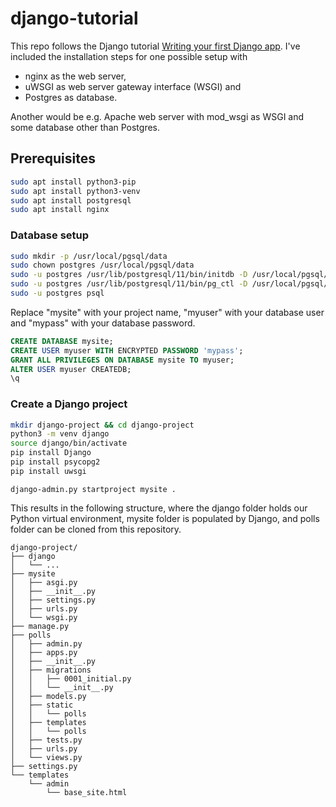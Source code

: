 # django-tutorial

This repo follows the Django tutorial [Writing your first Django app](https://docs.djangoproject.com/en/3.0/intro/). I've included the installation steps for one possible setup with 

- nginx as the web server, 
- uWSGI as web server gateway interface (WSGI) and 
- Postgres as database.

Another would be e.g. Apache web server with mod_wsgi as WSGI and some database other than Postgres.

## Prerequisites

```bash
sudo apt install python3-pip
sudo apt install python3-venv
sudo apt install postgresql
sudo apt install nginx
```

### Database setup
```bash
sudo mkdir -p /usr/local/pgsql/data
sudo chown postgres /usr/local/pgsql/data
sudo -u postgres /usr/lib/postgresql/11/bin/initdb -D /usr/local/pgsql/data
sudo -u postgres /usr/lib/postgresql/11/bin/pg_ctl -D /usr/local/pgsql/data/-l logfile start &
sudo -u postgres psql
```

Replace "mysite" with your project name, "myuser" with your database user and "mypass" with your database password.
```SQL
CREATE DATABASE mysite;
CREATE USER myuser WITH ENCRYPTED PASSWORD 'mypass';
GRANT ALL PRIVILEGES ON DATABASE mysite TO myuser;
ALTER USER myuser CREATEDB;
\q
```

### Create a Django project
```bash
mkdir django-project && cd django-project
python3 -m venv django
source django/bin/activate
pip install Django
pip install psycopg2
pip install uwsgi
```

```
django-admin.py startproject mysite .
```

This results in the following structure, where the django folder holds our Python virtual environment, mysite folder is populated by Django, and polls folder can be cloned from this repository.
```
django-project/
├── django
│   └── ...
├── mysite
│   ├── asgi.py
│   ├── __init__.py
│   ├── settings.py
│   ├── urls.py
│   └── wsgi.py
├── manage.py
├── polls
│   ├── admin.py
│   ├── apps.py
│   ├── __init__.py
│   ├── migrations
│   │   ├── 0001_initial.py
│   │   └── __init__.py
│   ├── models.py
│   ├── static
│   │   └── polls
│   ├── templates
│   │   └── polls
│   ├── tests.py
│   ├── urls.py
│   └── views.py
├── settings.py
└── templates
    └── admin
        └── base_site.html
```
